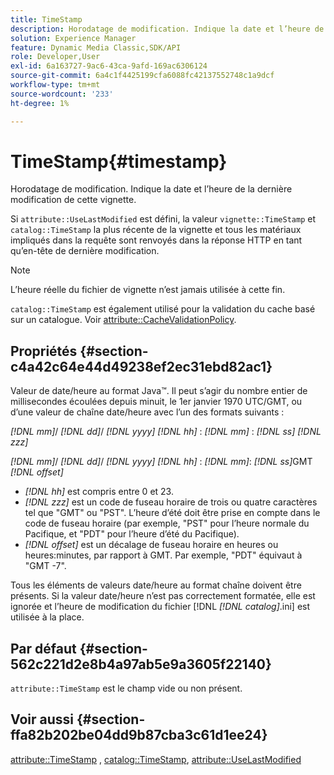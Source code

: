 ```yaml
---
title: TimeStamp
description: Horodatage de modification. Indique la date et l’heure de la dernière modification de cette vignette.
solution: Experience Manager
feature: Dynamic Media Classic,SDK/API
role: Developer,User
exl-id: 6a163727-9ac6-43ca-9afd-169ac6306124
source-git-commit: 6a4c1f4425199cfa6088fc42137552748c1a9dcf
workflow-type: tm+mt
source-wordcount: '233'
ht-degree: 1%

---
```


# TimeStamp{#timestamp}

Horodatage de modification. Indique la date et l’heure de la dernière modification de cette vignette.

Si `attribute::UseLastModified` est défini, la valeur `vignette::TimeStamp` et `catalog::TimeStamp` la plus récente de la vignette et tous les matériaux impliqués dans la requête sont renvoyés dans la réponse HTTP en tant qu’en-tête de dernière modification.

>[!NOTE]
>
>L’heure réelle du fichier de vignette n’est jamais utilisée à cette fin.

`catalog::TimeStamp` est également utilisé pour la validation du cache basé sur un catalogue. Voir [attribute::CacheValidationPolicy](/help/aem-is-ir-api/ir-api/material-cat/image-rendering-api-ref/c-ir-material-catalog/c-ir-attributes-reference/r-ir-cachevalidationpolicy.md).

## Propriétés {#section-c4a42c64e44d49238ef2ec31ebd82ac1}

Valeur de date/heure au format Java™. Il peut s’agir du nombre entier de millisecondes écoulées depuis minuit, le 1er janvier 1970 UTC/GMT, ou d’une valeur de chaîne date/heure avec l’un des formats suivants :

*[!DNL mm]*/ *[!DNL dd]*/ *[!DNL yyyy]* *[!DNL hh]* : *[!DNL mm]* : *[!DNL ss]* *[!DNL zzz]*

*[!DNL mm]*/ *[!DNL dd]*/ *[!DNL yyyy]* *[!DNL hh]* : *[!DNL mm]*: *[!DNL ss]*&#x200B;GMT *[!DNL offset]*

* *[!DNL hh]* est compris entre 0 et 23.
* *[!DNL zzz]* est un code de fuseau horaire de trois ou quatre caractères tel que &quot;GMT&quot; ou &quot;PST&quot;. L’heure d’été doit être prise en compte dans le code de fuseau horaire (par exemple, &quot;PST&quot; pour l’heure normale du Pacifique, et &quot;PDT&quot; pour l’heure d’été du Pacifique).
* *[!DNL offset]* est un décalage de fuseau horaire en heures ou heures:minutes, par rapport à GMT. Par exemple, &quot;PDT&quot; équivaut à &quot;GMT -7&quot;.

Tous les éléments de valeurs date/heure au format chaîne doivent être présents. Si la valeur date/heure n’est pas correctement formatée, elle est ignorée et l’heure de modification du fichier [!DNL *[!DNL catalog]*.ini] est utilisée à la place.

## Par défaut {#section-562c221d2e8b4a97ab5e9a3605f22140}

`attribute::TimeStamp` est le champ vide ou non présent.

## Voir aussi {#section-ffa82b202be04dd9b87cba3c61d1ee24}

[attribute::TimeStamp](../../../../../ir-api/material-cat/image-rendering-api-ref/c-ir-material-catalog/c-ir-attributes-reference/r-ir-timestamp.md#reference-8373ad4ee03d4e4b9a8fc96cf42b3181) , [catalog::TimeStamp](../../../../../ir-api/material-cat/image-rendering-api-ref/c-ir-material-catalog/c-ir-material-data-reference/r-ir-timestamp-dataref.md#reference-6daf7973dc4f4b4e9e8165756db7c319), [attribute::UseLastModified](../../../../../ir-api/material-cat/image-rendering-api-ref/c-ir-material-catalog/c-ir-attributes-reference/r-ir-uselastmodified.md#reference-d2ab628c9e004fedbd38324866dbca1d)
